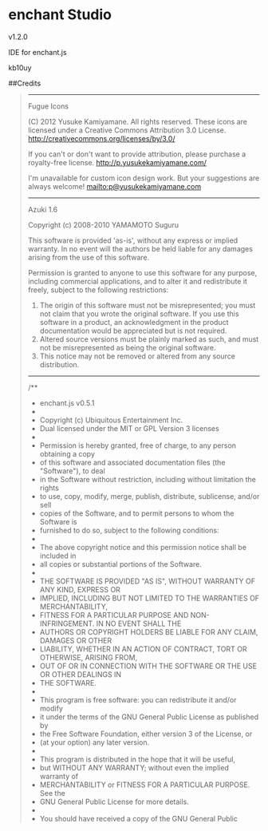 # enchant Studio

v1.2.0

IDE for enchant.js

kb10uy

##Credits
> ------------------------------------------------------------
> Fugue Icons
> 
> (C) 2012 Yusuke Kamiyamane. All rights reserved.
> These icons are licensed under a Creative Commons
> Attribution 3.0 License.
> <http://creativecommons.org/licenses/by/3.0/>
> 
> If you can't or don't want to provide attribution, please
> purchase a royalty-free license.
> <http://p.yusukekamiyamane.com/>
> 
> I'm unavailable for custom icon design work. But your
> suggestions are always welcome!
> <mailto:p@yusukekamiyamane.com>
> 
> ------------------------------------------------------------
> Azuki 1.6
> 
> Copyright (c) 2008-2010 YAMAMOTO Suguru 
> 
> This software is provided 'as-is', without any express or implied warranty. In no event will the authors be held liable for any damages arising from the use of this software.
>  
> Permission is granted to anyone to use this software for any purpose, including commercial applications, and to alter it and redistribute it freely, subject to the following restrictions:
>  1. The origin of this software must not be misrepresented; you must not claim that you wrote the original software. If you use this software in a product, an acknowledgment in the product documentation would be appreciated but is not required. 
> 2. Altered source versions must be plainly marked as such, and must not be misrepresented as being the original software. 
> 3. This notice may not be removed or altered from any source distribution. 
> ------------------------------------------------------------
> /**
>  * enchant.js v0.5.1
>  *
>  * Copyright (c) Ubiquitous Entertainment Inc.
>  * Dual licensed under the MIT or GPL Version 3 licenses
>  *
>  * Permission is hereby granted, free of charge, to any person obtaining a copy
>  * of this software and associated documentation files (the "Software"), to deal
>  * in the Software without restriction, including without limitation the rights
>  * to use, copy, modify, merge, publish, distribute, sublicense, and/or sell
>  * copies of the Software, and to permit persons to whom the Software is
>  * furnished to do so, subject to the following conditions:
>  *
>  * The above copyright notice and this permission notice shall be included in
>  * all copies or substantial portions of the Software.
>  *
>  * THE SOFTWARE IS PROVIDED "AS IS", WITHOUT WARRANTY OF ANY KIND, EXPRESS OR
>  * IMPLIED, INCLUDING BUT NOT LIMITED TO THE WARRANTIES OF MERCHANTABILITY,
>  * FITNESS FOR A PARTICULAR PURPOSE AND NON-INFRINGEMENT. IN NO EVENT SHALL THE
>  * AUTHORS OR COPYRIGHT HOLDERS BE LIABLE FOR ANY CLAIM, DAMAGES OR OTHER
>  * LIABILITY, WHETHER IN AN ACTION OF CONTRACT, TORT OR OTHERWISE, ARISING FROM,
>  * OUT OF OR IN CONNECTION WITH THE SOFTWARE OR THE USE OR OTHER DEALINGS IN
>  * THE SOFTWARE.
>  *
>  * This program is free software: you can redistribute it and/or modify
>  * it under the terms of the GNU General Public License as published by
>  * the Free Software Foundation, either version 3 of the License, or
>  * (at your option) any later version.
>  *
>  * This program is distributed in the hope that it will be useful,
>  * but WITHOUT ANY WARRANTY; without even the implied warranty of
>  * MERCHANTABILITY or FITNESS FOR A PARTICULAR PURPOSE.  See the
>  * GNU General Public License for more details.
>  *
>  * You should have received a copy of the GNU General Public